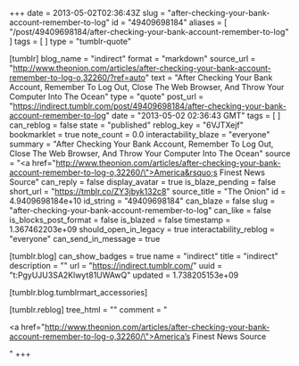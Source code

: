 +++
date = 2013-05-02T02:36:43Z
slug = "after-checking-your-bank-account-remember-to-log"
id = "49409698184"
aliases = [ "/post/49409698184/after-checking-your-bank-account-remember-to-log" ]
tags = [ ]
type = "tumblr-quote"

[tumblr]
blog_name = "indirect"
format = "markdown"
source_url = "http://www.theonion.com/articles/after-checking-your-bank-account-remember-to-log-o,32260/?ref=auto"
text = "After Checking Your Bank Account, Remember To Log Out, Close The Web Browser, And Throw Your Computer Into The Ocean"
type = "quote"
post_url = "https://indirect.tumblr.com/post/49409698184/after-checking-your-bank-account-remember-to-log"
date = "2013-05-02 02:36:43 GMT"
tags = [ ]
can_reblog = false
state = "published"
reblog_key = "6VJTXejf"
bookmarklet = true
note_count = 0.0
interactability_blaze = "everyone"
summary = "After Checking Your Bank Account, Remember To Log Out, Close The Web Browser, And Throw Your Computer Into The Ocean"
source = "<a href=\"http://www.theonion.com/articles/after-checking-your-bank-account-remember-to-log-o,32260/\">America&rsquo;s Finest News Source</a>"
can_reply = false
display_avatar = true
is_blaze_pending = false
short_url = "https://tmblr.co/ZY3jbyk132c8"
source_title = "The Onion"
id = 4.9409698184e+10
id_string = "49409698184"
can_blaze = false
slug = "after-checking-your-bank-account-remember-to-log"
can_like = false
is_blocks_post_format = false
is_blazed = false
timestamp = 1.367462203e+09
should_open_in_legacy = true
interactability_reblog = "everyone"
can_send_in_message = true

[tumblr.blog]
can_show_badges = true
name = "indirect"
title = "indirect"
description = ""
url = "https://indirect.tumblr.com/"
uuid = "t:PgyUJU3SA2Klwyt81UWAwQ"
updated = 1.738205153e+09

[tumblr.blog.tumblrmart_accessories]

[tumblr.reblog]
tree_html = ""
comment = "<p><a href=\"http://www.theonion.com/articles/after-checking-your-bank-account-remember-to-log-o,32260/\">America’s Finest News Source</a></p>"
+++
